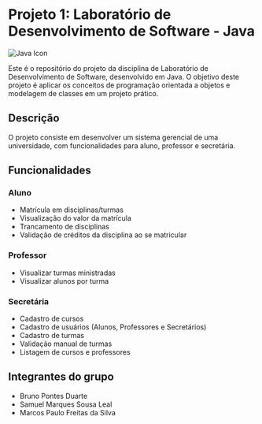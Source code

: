 # Projeto 1: Laboratório de Desenvolvimento de Software - Java

![Java Icon](https://img.icons8.com/color/48/000000/java-coffee-cup-logo.png)

Este é o repositório do projeto da disciplina de Laboratório de Desenvolvimento de Software, desenvolvido em Java. O objetivo deste projeto é aplicar os conceitos de programação orientada a objetos e modelagem de classes em um projeto prático.

## Descrição

O projeto consiste em desenvolver um  sistema gerencial de uma universidade, com funcionalidades para aluno, professor e secretária.

## Funcionalidades
### Aluno
- Matrícula em disciplinas/turmas
- Visualização do valor da matrícula
- Trancamento de disciplinas
- Validação de créditos da disciplina ao se matricular

### Professor
- Visualizar turmas ministradas
- Visualizar alunos por turma

### Secretária
- Cadastro de cursos
- Cadastro de usuários (Alunos, Professores e Secretários)
- Cadastro de turmas
- Validação manual de turmas
- Listagem de cursos e professores

## Integrantes do grupo
- Bruno Pontes Duarte
- Samuel Marques Sousa Leal
- Marcos Paulo Freitas da Silva

